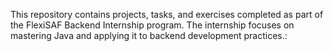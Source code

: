 This repository contains projects, tasks, and exercises completed as part of the FlexiSAF Backend Internship program. The internship focuses on mastering Java and applying it to backend development practices.:
